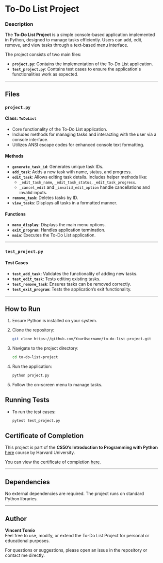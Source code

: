 # To-Do List Project  

### Description  
The **To-Do List Project** is a simple console-based application implemented in Python, designed to manage tasks efficiently. Users can add, edit, remove, and view tasks through a text-based menu interface.  

The project consists of two main files:  
- **`project.py`**: Contains the implementation of the To-Do List application.  
- **`test_project.py`**: Contains test cases to ensure the application's functionalities work as expected.  

---

## Files  

### `project.py`  
#### Class: `ToDoList`  
- Core functionality of the To-Do List application.  
- Includes methods for managing tasks and interacting with the user via a console interface.  
- Utilizes ANSI escape codes for enhanced console text formatting.  

#### Methods  
- **`generate_task_id`**: Generates unique task IDs.  
- **`add_task`**: Adds a new task with name, status, and progress.  
- **`edit_task`**: Allows editing task details. Includes helper methods like:  
  - `_edit_task_name`, `_edit_task_status`, `_edit_task_progress`.  
  - `_cancel_edit` and `_invalid_edit_option` handle cancellations and invalid inputs.  
- **`remove_task`**: Deletes tasks by ID.  
- **`view_tasks`**: Displays all tasks in a formatted manner.  

#### Functions  
- **`menu_display`**: Displays the main menu options.  
- **`exit_program`**: Handles application termination.  
- **`main`**: Executes the To-Do List application.  

---

### `test_project.py`  
#### Test Cases  
- **`test_add_task`**: Validates the functionality of adding new tasks.  
- **`test_edit_task`**: Tests editing existing tasks.  
- **`test_remove_task`**: Ensures tasks can be removed correctly.  
- **`test_exit_program`**: Tests the application’s exit functionality.  

---

## How to Run  
1. Ensure Python is installed on your system. 

2. Clone the repository:  
   ```bash  
   git clone https://github.com/YourUsername/to-do-list-project.git
   ```

3. Navigate to the project directory:
    ```bash
   cd to-do-list-project  
   ```

4. Run the application:
    ```bash
   python project.py  
   ```

5. Follow the on-screen menu to manage tasks.

## Running Tests  

- To run the test cases:
    ```bash
    pytest test_project.py  
    ```

## Certificate of Completion  
This project is part of the **CS50’s Introduction to Programming with Python** [here](https://cs50.harvard.edu/python/2022/) course by Harvard University.  

You can view the certificate of completion [here](CS50P_certificate.pdf).  

---

## Dependencies  
No external dependencies are required. The project runs on standard Python libraries.  

---

## Author  
**Vincent Tomio**  
Feel free to use, modify, or extend the To-Do List Project for personal or educational purposes.  

For questions or suggestions, please open an issue in the repository or contact me directly.  
